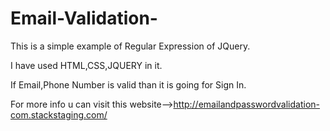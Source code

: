 # Email-Validation- 
This is a simple example of Regular Expression of JQuery.

I have used HTML,CSS,JQUERY in it.

If Email,Phone Number is valid than it is going for Sign In. 

For more info u can visit this website-->http://emailandpasswordvalidation-com.stackstaging.com/

